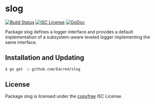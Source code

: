 slog
====

[![Build Status](https://github.com/Eacred/slog/workflows/Build%20and%20Test/badge.svg)](https://github.com/Eacred/slog/actions)
[![ISC License](https://img.shields.io/badge/license-ISC-blue.svg)](http://copyfree.org)
[![GoDoc](https://img.shields.io/badge/godoc-reference-blue.svg)](https://godoc.org/github.com/Eacred/slog)

Package slog defines a logger interface and provides a default implementation
of a subsystem-aware leveled logger implementing the same interface.

## Installation and Updating

```bash
$ go get -u github.com/Eacred/slog
```

## License

Package slog is licensed under the [copyfree](http://copyfree.org) ISC License.
